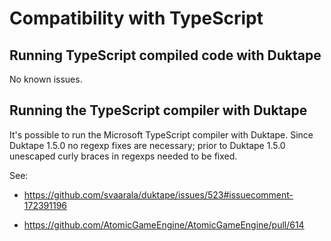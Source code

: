# Compatibility with TypeScript

## Running TypeScript compiled code with Duktape

No known issues.

## Running the TypeScript compiler with Duktape

It's possible to run the Microsoft TypeScript compiler with Duktape.
Since Duktape 1.5.0 no regexp fixes are necessary; prior to Duktape
1.5.0 unescaped curly braces in regexps needed to be fixed.

See:

- https://github.com/svaarala/duktape/issues/523#issuecomment-172391196

- https://github.com/AtomicGameEngine/AtomicGameEngine/pull/614
